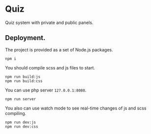 # Quiz
Quiz system with private and public panels.
## Deployment.
The project is provided as a set of Node.js packages.
```
npm i
```
You should compile scss and js files to start.

```
npm run build:js
npm run build:css
```
You can use php server `127.0.0.1:8080`.
```
npm run server
```
You also can use watch mode to see real-time changes of js and scss compiling.
```
npm run dev:js
npm run dev:css
```
